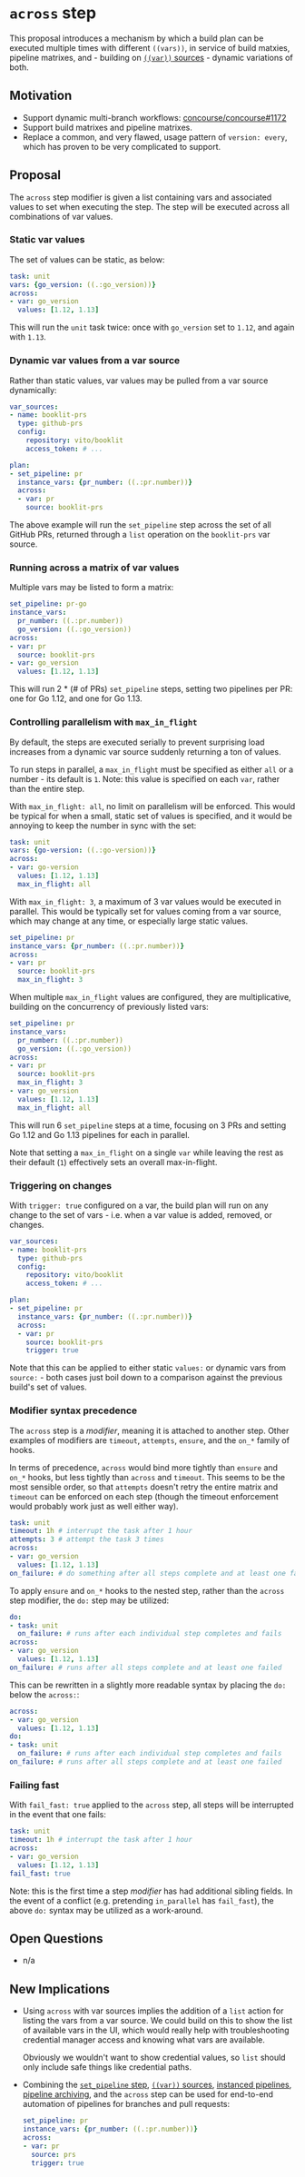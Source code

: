 # `across` step

This proposal introduces a mechanism by which a build plan can be executed
multiple times with different `((vars))`, in service of build matxies, pipeline
matrixes, and - building on [`((var))` sources][var-sources-rfc] - dynamic
variations of both.


## Motivation

* Support dynamic multi-branch workflows:
  [concourse/concourse#1172][multi-branch-issue]
* Support build matrixes and pipeline matrixes.
* Replace a common, and very flawed, usage pattern of `version: every`, which
  has proven to be very complicated to support.


## Proposal

The `across` step modifier is given a list containing vars and associated
values to set when executing the step. The step will be executed across all
combinations of var values.

### Static var values

The set of values can be static, as below:

```yaml
task: unit
vars: {go_version: ((.:go_version))}
across:
- var: go_version
  values: [1.12, 1.13]
```

This will run the `unit` task twice: once with `go_version` set to `1.12`, and
again with `1.13`.

### Dynamic var values from a var source

Rather than static values, var values may be pulled from a var source
dynamically:

```yaml
var_sources:
- name: booklit-prs
  type: github-prs
  config:
    repository: vito/booklit
    access_token: # ...

plan:
- set_pipeline: pr
  instance_vars: {pr_number: ((.:pr.number))}
  across:
  - var: pr
    source: booklit-prs
```

The above example will run the `set_pipeline` step across the set of all GitHub
PRs, returned through a `list` operation on the `booklit-prs` var source.

### Running across a matrix of var values

Multiple vars may be listed to form a matrix:

```yaml
set_pipeline: pr-go
instance_vars:
  pr_number: ((.:pr.number))
  go_version: ((.:go_version))
across:
- var: pr
  source: booklit-prs
- var: go_version
  values: [1.12, 1.13]
```

This will run 2 * (# of PRs) `set_pipeline` steps, setting two pipelines per
PR: one for Go 1.12, and one for Go 1.13.

### Controlling parallelism with `max_in_flight`

By default, the steps are executed serially to prevent surprising load
increases from a dynamic var source suddenly returning a ton of values.

To run steps in parallel, a `max_in_flight` must be specified as either `all`
or a number - its default is `1`. Note: this value is specified on each `var`,
rather than the entire step.

With `max_in_flight: all`, no limit on parallelism will be enforced. This would
be typical for when a small, static set of values is specified, and it would be
annoying to keep the number in sync with the set:

```yaml
task: unit
vars: {go-version: ((.:go-version))}
across:
- var: go-version
  values: [1.12, 1.13]
  max_in_flight: all
```

With `max_in_flight: 3`, a maximum of 3 var values would be executed in
parallel. This would be typically set for values coming from a var source,
which may change at any time, or especially large static values.

```yaml
set_pipeline: pr
instance_vars: {pr_number: ((.:pr.number))}
across:
- var: pr
  source: booklit-prs
  max_in_flight: 3
```

When multiple `max_in_flight` values are configured, they are multiplicative,
building on the concurrency of previously listed vars:

```yaml
set_pipeline: pr
instance_vars:
  pr_number: ((.:pr.number))
  go_version: ((.:go_version))
across:
- var: pr
  source: booklit-prs
  max_in_flight: 3
- var: go_version
  values: [1.12, 1.13]
  max_in_flight: all
```

This will run 6 `set_pipeline` steps at a time, focusing on 3 PRs and setting
Go 1.12 and Go 1.13 pipelines for each in parallel.

Note that setting a `max_in_flight` on a single `var` while leaving the rest as
their default (`1`) effectively sets an overall max-in-flight.

### Triggering on changes

With `trigger: true` configured on a var, the build plan will run on any change
to the set of vars - i.e. when a var value is added, removed, or changes.

```yaml
var_sources:
- name: booklit-prs
  type: github-prs
  config:
    repository: vito/booklit
    access_token: # ...

plan:
- set_pipeline: pr
  instance_vars: {pr_number: ((.:pr.number))}
  across:
  - var: pr
    source: booklit-prs
    trigger: true
```

Note that this can be applied to either static `values:` or dynamic vars from
`source:` - both cases just boil down to a comparison against the previous
build's set of values.

### Modifier syntax precedence

The `across` step is a *modifier*, meaning it is attached to another step.
Other examples of modifiers are `timeout`, `attempts`, `ensure`, and the `on_*`
family of hooks.

In terms of precedence, `across` would bind more tightly than `ensure` and
`on_*` hooks, but less tightly than `across` and `timeout`. This seems to be
the most sensible order, so that `attempts` doesn't retry the entire matrix and
`timeout` can be enforced on each step (though the timeout enforcement would
probably work just as well either way).

```yaml
task: unit
timeout: 1h # interrupt the task after 1 hour
attempts: 3 # attempt the task 3 times
across:
- var: go_version
  values: [1.12, 1.13]
on_failure: # do something after all steps complete and at least one failed
```

To apply `ensure` and `on_*` hooks to the nested step, rather than the `across`
step modifier, the `do:` step may be utilized:

```yaml
do:
- task: unit
  on_failure: # runs after each individual step completes and fails
across:
- var: go_version
  values: [1.12, 1.13]
on_failure: # runs after all steps complete and at least one failed
```

This can be rewritten in a slightly more readable syntax by placing the `do:`
below the `across:`:

```yaml
across:
- var: go_version
  values: [1.12, 1.13]
do:
- task: unit
  on_failure: # runs after each individual step completes and fails
on_failure: # runs after all steps complete and at least one failed
```

### Failing fast

With `fail_fast: true` applied to the `across` step, all steps will be
interrupted in the event that one fails:

```yaml
task: unit
timeout: 1h # interrupt the task after 1 hour
across:
- var: go_version
  values: [1.12, 1.13]
fail_fast: true
```

Note: this is the first time a step *modifier* has had additional sibling
fields. In the event of a conflict (e.g. pretending `in_parallel` has
`fail_fast`), the above `do:` syntax may be utilized as a work-around.


## Open Questions

* n/a


## New Implications

* Using `across` with var sources implies the addition of a `list` action for
  listing the vars from a var source. We could build on this to show the list
  of available vars in the UI, which would really help with troubleshooting
  credential manager access and knowing what vars are available.

  Obviously we wouldn't want to show credential values, so `list` should only
  include safe things like credential paths.

* Combining the [`set_pipeline` step][set-pipeline-rfc], [`((var))`
  sources][var-sources-rfc], [instanced pipelines][instanced-pipelines-rfc],
  [pipeline archiving][pipeline-archiving-rfc], and the `across` step can be
  used for end-to-end automation of pipelines for branches and pull requests:

  ```yaml
  set_pipeline: pr
  instance_vars: {pr_number: ((.:pr.number))}
  across:
  - var: pr
    source: prs
    trigger: true
  ```

[set-pipeline-rfc]: https://github.com/concourse/rfcs/pull/31
[instanced-pipelines-rfc]: https://github.com/concourse/rfcs/pull/34
[pipeline-archiving-rfc]: https://github.com/concourse/rfcs/pull/33
[var-sources-rfc]: https://github.com/concourse/rfcs/pull/39
[multi-branch-issue]: https://github.com/concourse/concourse/issues/1172
